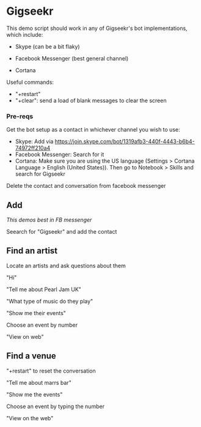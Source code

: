 # Gigseekr
This demo script should work in any of Gigseekr's bot implementations, which include:
* Skype (can be a bit flaky)
* Facebook Messenger (best general channel)

* Cortana

Useful commands:
* "+restart"
* "+clear": send a load of blank messages to clear the screen

### Pre-reqs
Get the bot setup as a contact in whichever channel you wish to use:
* Skype: Add via  https://join.skype.com/bot/1319afb3-440f-4443-b6b4-74972ff210a4
* Facebook Messenger: Search for it
* Cortana: Make sure you are using the US language (Settings > Cortana Language > English (United States)). Then go to Notebook > Skills and search for Gigseekr

Delete the contact and conversation from facebook messenger

## Add
_This demos best in FB messenger_

Seearch for "Gigseekr" and add the contact


## Find an artist
Locate an artists and ask questions about them

"Hi"

"Tell me about Pearl Jam UK"

"What type of music do they play"

"Show me their events"

Choose an event by number

"View on web"

## Find a venue
"+restart" to reset the conversation

"Tell me about marrs bar"

"Show me the events"

Choose an event by typing the number

"View on the web"